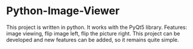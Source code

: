 # Python-Image-Viewer
This project is written in python. It works with the PyQt5 library. Features: 
image viewing,
flip image left,
flip the picture right. 
This project can be developed and new features can be added, so it remains quite simple.
